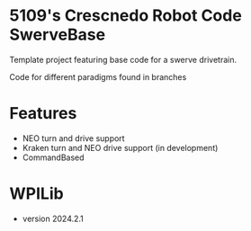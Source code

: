 # 5109's Crescnedo Robot Code SwerveBase
Template project featuring base code for a swerve drivetrain.

Code for different paradigms found in branches

# Features
- NEO turn and drive support
- Kraken turn and NEO drive support (in development)
- CommandBased

# WPILib
- version 2024.2.1
